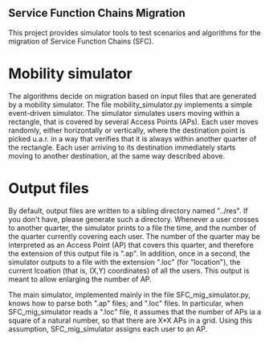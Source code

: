 ## Service Function Chains Migration

This project provides simulator tools to test scenarios and algorithms for the migration of Service Function Chains (SFC). 

# Mobility simulator

The algorithms decide on migration based on input files that are generated by a mobility simulator. The file mobility_simulator.py implements a simple event-driven simulator. The simulator simulates users moving within a rectangle, that is covered by several Access Points (APs). Each user moves randomly, either horizontally or vertically, where the destination point is picked u.a.r. in a way that verifies that it is always within another quarter of the rectangle. Each user arriving to its destination immediately starts moving to another destination, at the same way described above.

# Output files
By default, output files are written to a sibling directory named "../res". If you don't have, please generate such a directory. Whenever a user crosses to another quarter, the simulator prints to a file the time, and the number of the quarter currently covering each user. The number of the quarter may be interpreted as an Access Point (AP) that covers this quarter, and therefore the extension of this output file is ".ap". In addition, once in a second, the simulator outputs to a file with the extension ".loc" (for "location"), the current lcoation (that is, (X,Y) coordinates) of all the users. This output is meant to allow enlarging the number of AP.

The main simulator, implemented mainly in the file SFC_mig_simulator.py, knows how to parse both ".ap" files; and ".loc" files. In particular, when SFC_mig_simulator reads a ".loc" file, it assumes that the number of APs ia a square of a natural number, so that there are X*X APs in a grid. Using this assumption, SFC_mig_simulator assigns each user to an AP.